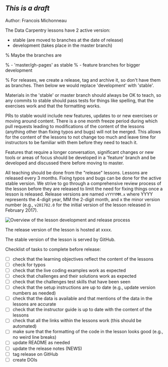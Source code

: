 ## *This is a draft*

Author: Francois Michonneau

The Data Carpentry lessons have 2 active version:

- stable (are moved to branches at the date of release)
- development (takes place in the master branch)


% Maybe the branches are 

% - 'master/gh-pages' as stable
% - feature branches for bigger development

% For releases, we create a release, tag and archive it, so don't have them as branches. Then below we would replace 'development' with 'stable'.

Materials in the 'stable' or master branch should always be OK to teach, so any commits to stable should pass tests for things like spelling, that the exercises work and that the formatting works. 

PRs to stable would include new features, updates to or new exercises or moving around content. There is a one month freeze period during which pull requests leading to modifications of the content of the lessons (anything other than fixing typos and bugs) will not be merged. This allows for the content of the lessons to not change too much and leave time for instructors to be familiar with them before they need to teach it.

Features that require a longer conversation, significant changes or new tools or areas of focus should be developed in a 'feature' branch and be developed and discussed there before moving to master.
 
All teaching should be done from the "release" lessons. Lessons are released every 3 months. Fixing typos and bugs can be done for the active stable version. We strive to go through a comprehensive review process of the lesson before they are released to limit the need for fixing things once a lesson is released. Release versions are named `vYYYYMM.x` where YYYY represents the 4-digit year, MM the 2-digit month, and x the minor version number (e.g., `v201702.0` for the initial version of the lesson released in February 2017).

![Overview of the lesson development and release process](http://i.imgur.com/u14l6Gb.png)

The release version of the lesson is hosted at xxxx.

The stable version of the lesson is served by GitHub.

Checklist of tasks to complete before release:
- [ ] check that the learning objectives reflect the content of the lessons
- [ ] check for typos
- [ ] check that the live coding examples work as expected
- [ ] check that challenges and their solutions work as expected
- [ ] check that the challenges test skills that have been seen
- [ ] check that the setup instructions are up to date (e.g., update version numbers as needed)
- [ ] check that the data is available and that mentions of the data in the lessons are accurate
- [ ] check that the instructor guide is up to date with the content of the lessons
- [ ] check that all the links within the lessons work (this should be automated)
- [ ] make sure that the formatting of the code in the lesson looks good (e.g., no weird line breaks)
- [ ] update README as needed
- [ ] update the release notes (NEWS)
- [ ] tag release on GitHub
- [ ] create DOIs